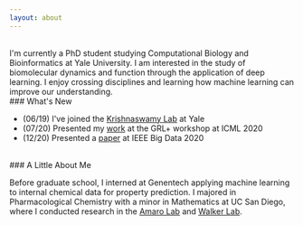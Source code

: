 ```yaml
---
layout: about
---
```


<br/>
I'm currently a PhD student studying Computational Biology and Bioinformatics at Yale University. I am interested in the study of biomolecular dynamics and function through the application of deep learning. I enjoy crossing disciplines and learning how machine learning can improve our understanding.


<br/>
### What's New

- (06/19) I've joined the [Krishnaswamy Lab](https://www.krishnaswamylab.org/) at Yale 
- (07/20) Presented my [work](https://grlplus.github.io/papers/43.pdf) at the GRL+ workshop at ICML 2020
- (12/20) Presented a [paper](https://ieeexplore.ieee.org/document/9378305) at IEEE Big Data 2020

<br/>
### A Little About Me
 
Before graduate school, I interned at Genentech applying machine learning to internal chemical data for property prediction. 
I majored in Pharmacological Chemistry with a minor in Mathematics at UC San Diego, where I conducted research in the [Amaro Lab](https://amarolab.ucsd.edu/) and [Walker Lab](http://www.rosswalker.co.uk). 